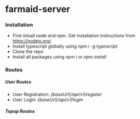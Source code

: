 # farmaid-server

### Installation
* First intsall node and npm. Get installation instructions from https://nodejs.org/
* Install typescript globally using _npm i -g typescript_
* Clone the repo
* Install all packages using _npm i_ or _npm install_

### Routes
##### User Routes
* User Registration: _{baseUrl}/api/v1/register_
* User Login: _{baseUrl}/api/v1/login_

##### Topup Routes

